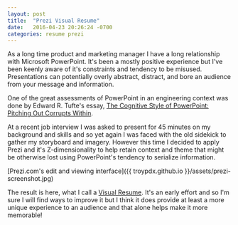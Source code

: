 ```yaml
---
layout: post
title:  "Prezi Visual Resume"
date:   2016-04-23 20:26:24 -0700
categories: resume prezi
---
```

As a long time product and marketing manager I have a long relationship with Microsoft PowerPoint. It's been a mostly positive experience but I've been keenly aware of it's constraints and tendency to be misused. Presentations can potentially overly abstract, distract, and bore an audience from your message and information. 

One of the great assessments of PowerPoint in an engineering context was done by Edward R. Tufte's essay, [The Cognitive Style of PowerPoint: Pitching Out Corrupts Within][edwardt-powerpoint].

At a recent job interview I was asked to present for 45 minutes on my background and skills and so yet again I was faced with the old sidekick to gather my storyboard and imagery. However this time I decided to apply Prezi and it's Z-dimensionality to help retain context and theme that might be otherwise lost using PowerPoint's tendency to serialize information.  

[Prezi.com's edit and viewing interface]({{ troypdx.github.io }}/assets/prezi-screenshot.jpg)

The result is here, what I call a [Visual Resume][troys-prezi]. It's an early effort and so I'm sure I will find ways to improve it but I think it does provide at least a more unique experience to an audience and that alone helps make it more memorable! 

[troys-prezi]: http://prezi.com/j3xwvnle0_48/?utm_campaign=share&utm_medium=copy&rc=ex0share 
[edwardt-powerpoint]: http://www.edwardtufte.com/tufte/powerpoint
